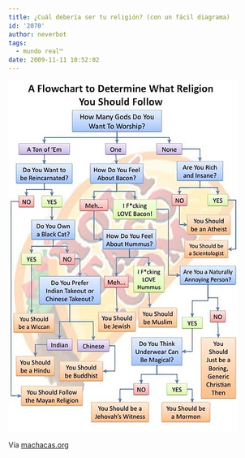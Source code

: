 ```yaml
---
title: ¿Cuál debería ser tu religión? (con un fácil diagrama)
id: '2070'
author: neverbot
tags:
  - mundo real™
date: 2009-11-11 10:52:02
---
```


![200911111050.jpg](./cual-deberia-ser-tu-religion-con-un-facil-diagrama/200911111050.jpg)

Vía [machacas.org](http://www.machacas.org/grafico-para-elegir-religion)